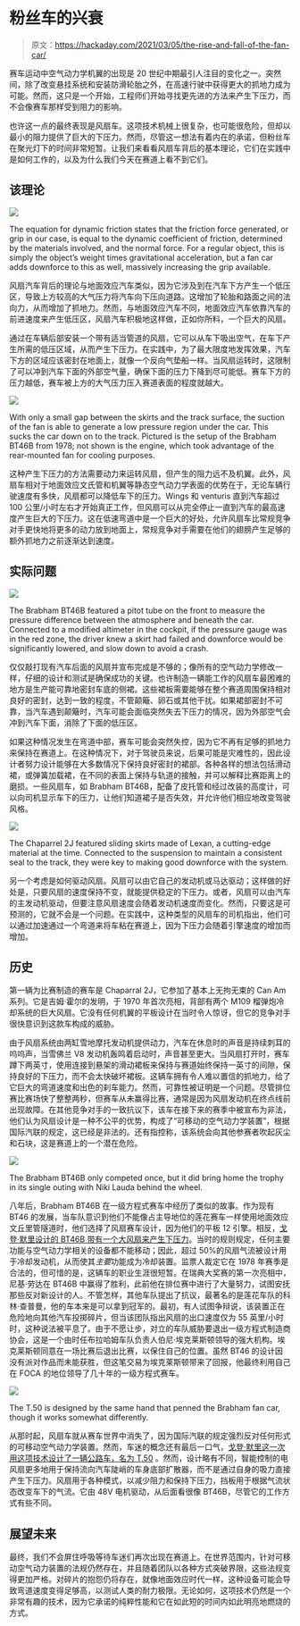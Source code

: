 # 粉丝车的兴衰

> 原文：<https://hackaday.com/2021/03/05/the-rise-and-fall-of-the-fan-car/>

赛车运动中空气动力学机翼的出现是 20 世纪中期最引人注目的变化之一。突然间，除了改变悬挂系统和安装防滑轮胎之外，在高速行驶中获得更大的抓地力成为可能。然而，这只是一个开始，工程师们开始寻找更先进的方法来产生下压力，而不会像赛车那样受到阻力的影响。

也许这一点的最终表现是风扇车。这项技术机械上很复杂，也可能很危险，但却以最小的阻力提供了巨大的下压力。然而，尽管这一想法有着内在的承诺，但粉丝车在聚光灯下的时间非常短暂。让我们来看看风扇车背后的基本理论，它们在实践中是如何工作的，以及为什么我们今天在赛道上看不到它们。

## 该理论

![](img/4d5885c3d7d61cb3c1503c754d719f74.png)

The equation for dynamic friction states that the friction force generated, or grip in our case, is equal to the dynamic coefficient of friction, determined by the materials involved, and the normal force. For a regular object, this is simply the object’s weight times gravitational acceleration, but a fan car adds downforce to this as well, massively increasing the grip available.

风扇汽车背后的理论与地面效应汽车类似，因为它涉及到在汽车下方产生一个低压区，导致上方较高的大气压力将汽车向下压向道路。这增加了轮胎和路面之间的法向力，从而增加了抓地力。然而，与地面效应汽车不同，地面效应汽车依靠汽车的前进速度来产生低压区，风扇汽车积极地这样做，正如你所料，一个巨大的风扇。

通过在车辆后部安装一个带有适当管道的风扇，它可以从车下吸出空气，在车下产生所需的低压区域，从而产生下压力。在实践中，为了最大限度地发挥效果，汽车下方的区域应该密封在地面上，就像一个反向气垫船一样。当风扇运转时，这限制了可以冲到汽车下面的外部空气量，确保下面的压力下降到尽可能低。赛车下方的压力越低，赛车被上方的大气压力压入赛道表面的程度就越大。

![](img/4b17841242f9250e5c8011586b5fde43.png)

With only a small gap between the skirts and the track surface, the suction of the fan is able to generate a low pressure region under the car. This sucks the car down on to the track. Pictured is the setup of the Brabham BT46B from 1978; not shown is the engine, which took advantage of the rear-mounted fan for cooling purposes.

这种产生下压力的方法需要动力来运转风扇，但产生的阻力远不及机翼。此外，风扇车相对于地面效应文氏管和机翼等静态空气动力学表面的优势在于，无论车辆行驶速度有多快，风扇都可以降低车下的压力。Wings 和 venturis 直到汽车超过 100 公里/小时左右才开始真正工作，但风扇可以从完全停止一直到汽车的最高速度产生巨大的下压力。这在低速弯道中是一个巨大的好处，允许风扇车比常规竞争对手更快地将更多的动力放到地面上，常规竞争对手需要在他们的翅膀产生足够的额外抓地力之前逐渐达到速度。

## 实际问题

![](img/5a65cc8c65e6525e82b5ef7541f64a80.png)

The Brabham BT46B featured a pitot tube on the front to measure the pressure difference between the atmosphere and beneath the car. Connected to a modified altimeter in the cockpit, if the pressure gauge was in the red zone, the driver knew a skirt had failed and downforce would be significantly lowered, and slow down to avoid a crash.

仅仅敲打现有汽车后面的风扇并宣布完成是不够的；像所有的空气动力学修改一样，仔细的设计和测试是确保成功的关键。也许制造一辆能工作的风扇车最困难的地方是生产能可靠地密封车底的侧裙。这些裙板需要能够在整个赛道周围保持相对良好的密封，达到一致的程度，不管颠簸、卵石或其他干扰。如果裙部密封不可靠，当汽车遇到颠簸时，汽车可能会面临突然失去下压力的情况，因为外部空气会冲到汽车下面，消除了下面的低压区。

如果这种情况发生在弯道中部，赛车可能会突然失控，因为它不再有足够的抓地力来保持在赛道上。在这种情况下，对于驾驶员来说，后果可能是灾难性的，因此设计者努力设计能够在大多数情况下保持良好密封的裙部。各种各样的想法包括滑动裙，或弹簧加载裙，在不同的表面上保持与轨道的接触，并可以解释比赛距离上的磨损。一些风扇车，如 Brabham BT46B，配备了皮托管和经过改装的高度计，可以向司机显示车下的压力，让他们知道裙子是否失效，并允许他们相应地改变驾驶风格。

![](img/3e7d23ce4ba1d7396f99fbf6d1a7780d.png)

The Chaparrel 2J featured sliding skirts made of Lexan, a cutting-edge material at the time. Connected to the suspension to maintain a consistent seal to the track, they were key to making good downforce with the system.

另一个考虑是如何驱动风扇。风扇可以由它自己的发动机或马达驱动；这样做的好处是，只要风扇的速度保持不变，就能提供稳定的下压力。或者，风扇可以由汽车的主发动机驱动，但要注意风扇速度会随着发动机速度而变化。然而，只要这是可预测的，它就不会是一个问题。在实践中，这种类型的风扇车的司机指出，他们可以通过加速通过一个弯道来将车粘在赛道上，因为下压力会随着引擎速度的增加而增加。

## 历史

第一辆为比赛制造的赛车是 Chaparral 2J，它参加了基本上无拘无束的 Can Am 系列。它是吉姆·霍尔的发明，于 1970 年首次亮相，背部有两个 M109 榴弹炮冷却系统的巨大风扇。它没有任何机翼的平板设计在当时令人惊讶，但它的竞争对手很快意识到这款车构成的威胁。

由于风扇系统由两缸雪地摩托发动机提供动力，汽车在休息时的声音是持续刺耳的呜呜声，当雪佛兰 V8 发动机轰鸣着启动时，声音甚至更大。当风扇打开时，赛车蹲下两英寸，使用连接到悬架的滑动裙板来保持与赛道始终保持一英寸的间隙，保持良好的下压力，而不会太快破坏裙板。这辆车拥有令人难以置信的抓地力，给了它巨大的弯道速度和出色的刹车能力。然而，可靠性被证明是一个问题。尽管排位赛比赛场快了整整两秒，但赛车从未赢得比赛，通常是因为风扇发动机在终点线前出现故障。在其他竞争对手的一致抗议下，该车在接下来的赛季中被宣布为非法，他们认为风扇设计是一种不公平的优势，构成了“可移动的空气动力学装置”，根据国际汽联的规定，这已经是非法的。还有指控称，该系统会向其他参赛者吹起灰尘和石块，这是赛道上的一个潜在危险。

![](img/8fb6fd17972eaa61ee751cb42ebb1c2c.png)

The Brabham BT46B only competed once, but it did bring home the trophy in its single outing with Niki Lauda behind the wheel.

八年后，Brabham BT46B 在一级方程式赛车中经历了类似的故事。作为现有 BT46 的发展，当车队意识到他们不能像占主导地位的莲花赛车一样使用地面效应文丘里管隧道时，他们选择了风扇赛车设计，因为他们的平板 12 引擎。相反，[戈登·默里设计的 BT46B 带有一个大风扇来产生下压力](https://www.motorsportmagazine.com/articles/single-seaters/f1/gordon-murray-looks-back-notorious-brabham-fan-car)。当时的规则规定，任何主要功能与空气动力学相关的设备都不能移动；因此，超过 50%的风扇气流被设计用于冷却发动机，从而使其*主要*功能成为冷却装置。监票人裁定它在 1978 年赛季是合法的，但可惜的是，这辆车的职业生涯很短暂。在瑞典大奖赛的第一次亮相中，尼基·劳达在 BT46B 中赢得了胜利，此前他在排位赛中进行了大量努力，试图安抚那些反对新设计的人。不管怎样，其他车队提出了抗议，最著名的是莲花车队的科林·查普曼，他的车本来是可以拿到冠军的。最初，有人试图争辩说，该装置正在危险地向其他汽车投掷碎片，但当该团队指出风扇的出口速度仅为 55 英里/小时时，这种说法被平息了。由于不愿让步，对立的车队威胁要退出一级方程式制造商协会，这是一个由时任布拉哈姆车队负责人伯尼·埃克莱斯顿领导的强大机构。埃克莱斯顿同意在一场比赛后退出比赛，以保住自己的位置。虽然 BT46 的设计因没有派对作品而未能获胜，但这笔交易为埃克莱斯顿带来了回报，他最终利用自己在 FOCA 的地位领导了几十年的一级方程式赛车。

![](img/f98d11fff4c91ceb9fb7137943841131.png)

The T.50 is designed by the same hand that penned the Brabham fan car, though it works somewhat differently.

从那时起，风扇车就从赛车世界中消失了，因为国际汽联的规定强烈反对任何形式的可移动空气动力学装置。然而，车迷的概念还有最后一口气，[戈登·默里这一次用这项技术设计了一辆公路车，名为 T.50](https://www.thedrive.com/tech/35407/heres-how-the-giant-rear-fan-works-on-gordon-murrays-t-50-supercar) 。然而，设计略有不同，智能控制的电风扇更多地用于保持流向汽车陡峭的车身底部扩散器，而不是通过自身的吸力直接产生下压力。风扇用于各种模式，以减少阻力和保持下压力，挡板用于根据气流状态改变车下的气流。它由 48V 电机驱动，从后面看很像 BT46B，尽管它的工作方式有些不同。

## 展望未来

最终，我们不会屏住呼吸等待车迷们再次出现在赛道上。在世界范围内，针对可移动空气动力装置的法规仍然存在，并且随着团队以各种方式突破界限，这些法规变得更加严格。对碎片的抱怨仍将存在，就像地面效应时代一样，这种设备可能会导致弯道速度变得足够高，以测试人类的耐力极限。无论如何，这项技术仍然是一个非常有趣的技术，因为它承诺的纯粹性能和它在如此短的时间内如此明亮地燃烧的方式。